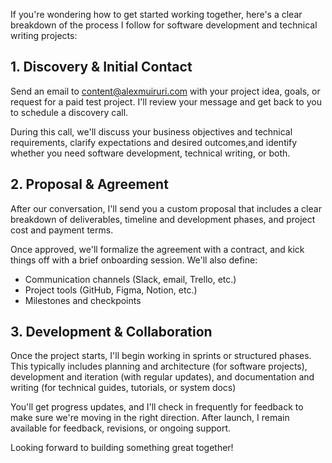If you're wondering how to get started working together, here's a clear breakdown of the process I follow for software development and technical writing projects:

## 1. Discovery & Initial Contact
   
Send an email to content@alexmuiruri.com with your project idea, goals, or request for a paid test project. I'll review your message and get back to you to schedule a discovery call.

During this call, we'll discuss your business objectives and technical requirements, clarify expectations and desired outcomes,and identify whether you need software development, technical writing, or both.

## 2. Proposal & Agreement
   
After our conversation, I'll send you a custom proposal that includes a clear breakdown of deliverables, timeline and development phases, and project cost and payment terms. 

Once approved, we'll formalize the agreement with a contract, and kick things off with a brief onboarding session. We'll also define: 

- Communication channels (Slack, email, Trello, etc.)
- Project tools (GitHub, Figma, Notion, etc.)
- Milestones and checkpoints

## 3. Development & Collaboration
   
Once the project starts, I'll begin working in sprints or structured phases. This typically includes planning and architecture (for software projects), development and iteration (with regular updates), and documentation and writing (for technical guides, tutorials, or system docs)

You'll get progress updates, and I'll check in frequently for feedback to make sure we're moving in the right direction. After launch, I remain available for feedback, revisions, or ongoing support.

Looking forward to building something great together!
